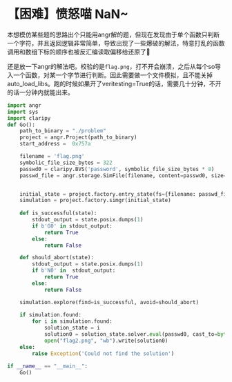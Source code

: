 # 【困难】愤怒喵 NaN~

本想模仿某些题的思路出个只能用angr解的题，但现在发现由于单个函数只判断一个字符，并且返回逻辑非常简单，导致出现了一些爆破的解法，特意打乱的函数调用和数组下标的顺序也被反汇编读取偏移给还原了🤡

还是放一下angr的解法吧。校验的是`flag.png`，打不开会崩溃，之后从每个so导入一个函数，对某一个字节进行判断。因此需要做一个文件模拟，且不能关掉auto_load_libs。跑的时候如果开了veritesting=True的话，需要几十分钟，不开的话一分钟内就能出来。

```python
import angr
import sys
import claripy
def Go():
    path_to_binary = "./problem" 
    project = angr.Project(path_to_binary)
    start_address =  0x757a

    filename = 'flag.png'
    symbolic_file_size_bytes = 322
    passwd0 = claripy.BVS('password', symbolic_file_size_bytes * 8)
    passwd_file = angr.storage.SimFile(filename, content=passwd0, size=symbolic_file_size_bytes)


    initial_state = project.factory.entry_state(fs={filename: passwd_file})
    simulation = project.factory.simgr(initial_state)
    
    def is_successful(state):
        stdout_output = state.posix.dumps(1)
        if b'G0' in stdout_output:
            return True
        else: 
            return False

    def should_abort(state):
        stdout_output = state.posix.dumps(1)
        if b'N0' in  stdout_output:
            return True
        else: 
            return False

    simulation.explore(find=is_successful, avoid=should_abort)
  
    if simulation.found:
        for i in simulation.found:
            solution_state = i
            solution0 = solution_state.solver.eval(passwd0, cast_to=bytes)
            open("flag2.png", "wb").write(solution0)
    else:
        raise Exception('Could not find the solution')
    
if __name__ == "__main__":
    Go()
```